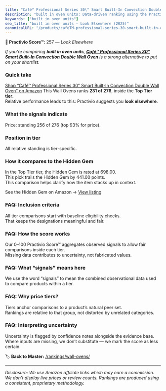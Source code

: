 ```yaml
---
title: "Café™ Professional Series 30\" Smart Built-In Convection Double Wall Oven"
description: "built in oven units: Data-driven ranking using the Practivio Score™. Positioned by quality, value, demand, findability, momentum."
keywords: ["built in oven units"]
seo_title: "built in oven units — Look Elsewhere (2025)"
canonicalURL: "/products/cafeTM-professional-series-30-smart-built-in-convection-double-wall-oven-B0BXPHY9SP/"
---
```


**🚫 Practivio Score™:** 257 — _Look Elsewhere_


*If you're comparing **built in oven units**, **[Café™ Professional Series 30" Smart Built-In Convection Double Wall Oven](https://www.amazon.com/dp/B0BXPHY9SP?tag=practivio-20)** is a strong alternative to put on your shortlist.*
### Quick take
[Shop “Café™ Professional Series 30" Smart Built-In Convection Double Wall Oven” on Amazon](https://www.amazon.com/dp/B0BXPHY9SP?tag=practivio-20)
This Wall Ovens ranks **231 of 276**, inside the **Top Tier tier**.  
Relative performance leads to this: Practivio suggests you **look elsewhere**.

### What the signals indicate
Price: standing 256 of 276 (top 93% for price).  

### Position in tier
All relative standing is tier-specific.

### How it compares to the Hidden Gem
In the Top Tier tier, the Hidden Gem is rated at 698.00.  
This pick trails the Hidden Gem by 441.00 points.  
This comparison helps clarify how the item stacks up in context.  

See the Hidden Gem on Amazon → [View listing](https://www.amazon.com/dp/B00N45FU58?tag=practivio-20)

### FAQ: Inclusion criteria
All tier comparisons start with baseline eligibility checks.  
That keeps the designations meaningful and fair.

### FAQ: How the score works
Our 0–100 Practivio Score™ aggregates observed signals to allow fair comparisons inside each tier.  
Missing data contributes to uncertainty, not fabricated values.

### FAQ: What “signals” means here
We use the word “signals” to mean the combined observational data used to compare products within a tier.

### FAQ: Why price tiers?
Tiers anchor comparisons to a product’s natural peer set.  
Rankings are relative to that group, not distorted by unrelated categories.

### FAQ: Interpreting uncertainty
Uncertainty is flagged by confidence notes alongside the evidence base.  
Where inputs are missing, we don’t substitute — we mark the score as less certain.


🏷️ **Back to Master:** [/rankings/wall-ovens/](/rankings/wall-ovens/)

---
_Disclosure: We use Amazon affiliate links which may earn a commission. We don’t display live prices or review counts. Rankings are produced using a consistent, proprietary methodology._
